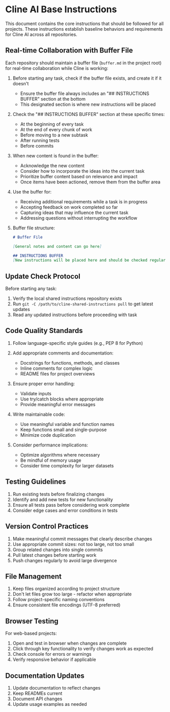 # Cline AI Base Instructions

This document contains the core instructions that should be followed for all projects. These instructions establish baseline behaviors and requirements for Cline AI across all repositories.

## Real-time Collaboration with Buffer File

Each repository should maintain a buffer file (`buffer.md` in the project root) for real-time collaboration while Cline is working:

1. Before starting any task, check if the buffer file exists, and create it if it doesn't
   - Ensure the buffer file always includes an "## INSTRUCTIONS BUFFER" section at the bottom
   - This designated section is where new instructions will be placed

2. Check the "## INSTRUCTIONS BUFFER" section at these specific times:
   - At the beginning of every task
   - At the end of every chunk of work
   - Before moving to a new subtask
   - After running tests
   - Before commits

3. When new content is found in the buffer:
   - Acknowledge the new content
   - Consider how to incorporate the ideas into the current task
   - Prioritize buffer content based on relevance and impact
   - Once items have been actioned, remove them from the buffer area

4. Use the buffer for:
   - Receiving additional requirements while a task is in progress
   - Accepting feedback on work completed so far
   - Capturing ideas that may influence the current task
   - Addressing questions without interrupting the workflow

5. Buffer file structure:
   ```markdown
   # Buffer File
   
   [General notes and content can go here]
   
   ## INSTRUCTIONS BUFFER
   [New instructions will be placed here and should be checked regularly]
   ```

## Update Check Protocol

Before starting any task:

1. Verify the local shared instructions repository exists
2. Run `git -C /path/to/cline-shared-instructions pull` to get latest updates
3. Read any updated instructions before proceeding with task

## Code Quality Standards

1. Follow language-specific style guides (e.g., PEP 8 for Python)
2. Add appropriate comments and documentation:
   - Docstrings for functions, methods, and classes
   - Inline comments for complex logic
   - README files for project overviews

3. Ensure proper error handling:
   - Validate inputs
   - Use try/catch blocks where appropriate
   - Provide meaningful error messages

4. Write maintainable code:
   - Use meaningful variable and function names
   - Keep functions small and single-purpose
   - Minimize code duplication

5. Consider performance implications:
   - Optimize algorithms where necessary
   - Be mindful of memory usage
   - Consider time complexity for larger datasets

## Testing Guidelines

1. Run existing tests before finalizing changes
2. Identify and add new tests for new functionality
3. Ensure all tests pass before considering work complete
4. Consider edge cases and error conditions in tests

## Version Control Practices

1. Make meaningful commit messages that clearly describe changes
2. Use appropriate commit sizes: not too large, not too small
3. Group related changes into single commits
4. Pull latest changes before starting work
5. Push changes regularly to avoid large divergence

## File Management

1. Keep files organized according to project structure
2. Don't let files grow too large - refactor when appropriate
3. Follow project-specific naming conventions
4. Ensure consistent file encodings (UTF-8 preferred)

## Browser Testing

For web-based projects:
1. Open and test in browser when changes are complete
2. Click through key functionality to verify changes work as expected
3. Check console for errors or warnings
4. Verify responsive behavior if applicable

## Documentation Updates

1. Update documentation to reflect changes
2. Keep READMEs current
3. Document API changes
4. Update usage examples as needed
